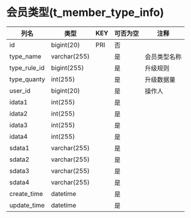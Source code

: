 # 会员类型(t_member_type_info)
| 列名   | 类型   | KEY  | 可否为空 | 注释   |
| ---- | ---- | ---- | ---- | ---- |
|id|bigint(20)|PRI|否||
|type_name|varchar(255)||是|会员类型名称|
|type_rule_id|bigint(255)||是|升级规则|
|type_quanty|int(255)||是|升级数据量|
|user_id|bigint(20)||是|操作人|
|idata1|int(255)||是||
|idata2|int(255)||是||
|idata3|int(255)||是||
|idata4|int(255)||是||
|sdata1|varchar(255)||是||
|sdata2|varchar(255)||是||
|sdata3|varchar(255)||是||
|sdata4|varchar(255)||是||
|create_time|datetime||是||
|update_time|datetime||是||
